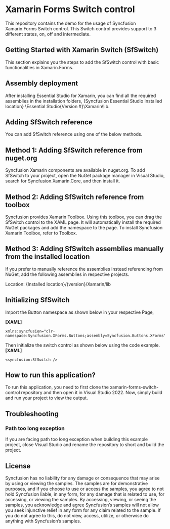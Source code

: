 # Xamarin Forms Switch control
This repository contains the demo for the usage of Syncfusion Xamarin.Forms Switch control. This Switch control provides support to 3 different states, on, off and intermediate.

## Getting Started with Xamarin Switch (SfSwitch)
This section explains you the steps to add the SfSwitch control with basic functionalities in Xamarin.Forms.

## Assembly deployment
After installing Essential Studio for Xamarin, you can find all the required assemblies in the installation folders, {Syncfusion Essential Studio Installed location} \Essential Studio\{Version #}\Xamarin\lib.

## Adding SfSwitch reference
You can add SfSwitch reference using one of the below methods.

## Method 1: Adding SfSwitch reference from nuget.org

Syncfusion Xamarin components are available in nuget.org. To add SfSwitch to your project, open the NuGet package manager in Visual Studio, search for Syncfusion.Xamarin.Core, and then install it.

## Method 2: Adding SfSwitch reference from toolbox

Syncfusion provides Xamarin Toolbox. Using this toolbox, you can drag the SfSwitch control to the XAML page. It will automatically install the required NuGet packages and add the namespace to the page. To install Syncfusion Xamarin Toolbox, refer to Toolbox.

## Method 3: Adding SfSwitch assemblies manually from the installed location

If you prefer to manually reference the assemblies instead referencing from NuGet, add the following assemblies in respective projects.

Location: {Installed location}/{version}/Xamarin/lib

## Initializing SfSwitch
Import the Button namespace as shown below in your respective Page,

**[XAML]**
```
xmlns:syncfusion="clr-namespace:Syncfusion.XForms.Buttons;assembly=Syncfusion.Buttons.XForms"
```
Then initialize the switch control as shown below using the code example.
**[XAML]**
```
<syncfusion:SfSwitch />
```
## How to run this application?

To run this application, you need to first clone the xamarin-forms-switch-control repository and then open it in Visual Studio 2022. Now, simply build and run your project to view the output.

## <a name="troubleshooting"></a>Troubleshooting ##
### Path too long exception
If you are facing path too long exception when building this example project, close Visual Studio and rename the repository to short and build the project.

## License

Syncfusion has no liability for any damage or consequence that may arise by using or viewing the samples. The samples are for demonstrative purposes, and if you choose to use or access the samples, you agree to not hold Syncfusion liable, in any form, for any damage that is related to use, for accessing, or viewing the samples. By accessing, viewing, or seeing the samples, you acknowledge and agree Syncfusion’s samples will not allow you seek injunctive relief in any form for any claim related to the sample. If you do not agree to this, do not view, access, utilize, or otherwise do anything with Syncfusion’s samples.
